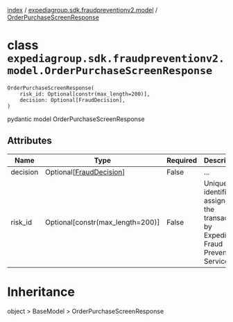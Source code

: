[index](index.md) / [expediagroup.sdk.fraudpreventionv2.model](expediagroup.sdk.fraudpreventionv2.model.md) / [OrderPurchaseScreenResponse](OrderPurchaseScreenResponse.md)
# class `expediagroup.sdk.fraudpreventionv2.model.OrderPurchaseScreenResponse`
```
OrderPurchaseScreenResponse(
    risk_id: Optional[constr(max_length=200)],
    decision: Optional[FraudDecision],
)
```

pydantic model OrderPurchaseScreenResponse



## Attributes
    
    
        
    
        
    

|   Name   |                     Type                    | Required |                                     Description                                      |
|----------|---------------------------------------------|----------|--------------------------------------------------------------------------------------|
| decision | Optional[[FraudDecision](FraudDecision.md)] |  False   |                                         ...                                          |
| risk_id  |       Optional[constr(max_length=200)]      |  False   | Unique identifier assigned to the transaction by Expedia's Fraud Prevention Service. |










# Inheritance
object > BaseModel > OrderPurchaseScreenResponse